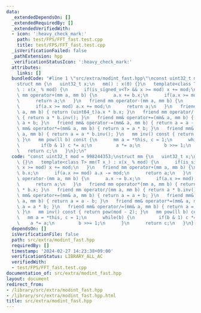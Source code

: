 ```yaml
---
data:
  _extendedDependsOn: []
  _extendedRequiredBy: []
  _extendedVerifiedWith:
  - icon: ':heavy_check_mark:'
    path: test/FPS/FFT_fast.test.cpp
    title: test/FPS/FFT_fast.test.cpp
  _isVerificationFailed: false
  _pathExtension: hpp
  _verificationStatusIcon: ':heavy_check_mark:'
  attributes:
    links: []
  bundledCode: "#line 1 \"src/extra/modint_fast.hpp\"\nconst uint32_t mod = 998244353;\n\
    struct mm {\n   uint32_t x;\n   mm() : x(0) {}\n   template<class T> mm(T x_)\
    \ : x(x_ % mod) {\n      if(is_signed_v<T> && x >= mod) x += mod;\n   }\n   friend\
    \ mm operator+(mm a, mm b) {\n      a.x += b.x;\n      if(a.x >= mod) a.x -= mod;\n\
    \      return a;\n   }\n   friend mm operator-(mm a, mm b) {\n      a.x -= b.x;\n\
    \      if(a.x >= mod) a.x += mod;\n      return a;\n   }\n   friend mm operator*(mm\
    \ a, mm b) { return (uint64_t)a.x * b.x; }\n   friend mm operator/(mm a, mm b)\
    \ { return a * b.inv(); }\n   friend mm& operator+=(mm& a, mm b) { return a =\
    \ a + b; }\n   friend mm& operator-=(mm& a, mm b) { return a = a - b; }\n   friend\
    \ mm& operator*=(mm& a, mm b) { return a = a * b; }\n   friend mm& operator/=(mm&\
    \ a, mm b) { return a = a * b.inv(); }\n   mm inv() const { return pow(mod - 2);\
    \ }\n   mm pow(ll b) const {\n      mm a = *this, c = 1;\n      while(b) {\n \
    \        if(b & 1) c *= a;\n         a *= a;\n         b >>= 1;\n      }\n   \
    \   return c;\n   }\n};\n"
  code: "const uint32_t mod = 998244353;\nstruct mm {\n   uint32_t x;\n   mm() : x(0)\
    \ {}\n   template<class T> mm(T x_) : x(x_ % mod) {\n      if(is_signed_v<T> &&\
    \ x >= mod) x += mod;\n   }\n   friend mm operator+(mm a, mm b) {\n      a.x +=\
    \ b.x;\n      if(a.x >= mod) a.x -= mod;\n      return a;\n   }\n   friend mm\
    \ operator-(mm a, mm b) {\n      a.x -= b.x;\n      if(a.x >= mod) a.x += mod;\n\
    \      return a;\n   }\n   friend mm operator*(mm a, mm b) { return (uint64_t)a.x\
    \ * b.x; }\n   friend mm operator/(mm a, mm b) { return a * b.inv(); }\n   friend\
    \ mm& operator+=(mm& a, mm b) { return a = a + b; }\n   friend mm& operator-=(mm&\
    \ a, mm b) { return a = a - b; }\n   friend mm& operator*=(mm& a, mm b) { return\
    \ a = a * b; }\n   friend mm& operator/=(mm& a, mm b) { return a = a * b.inv();\
    \ }\n   mm inv() const { return pow(mod - 2); }\n   mm pow(ll b) const {\n   \
    \   mm a = *this, c = 1;\n      while(b) {\n         if(b & 1) c *= a;\n     \
    \    a *= a;\n         b >>= 1;\n      }\n      return c;\n   }\n};\n"
  dependsOn: []
  isVerificationFile: false
  path: src/extra/modint_fast.hpp
  requiredBy: []
  timestamp: '2024-02-27 14:23:38+09:00'
  verificationStatus: LIBRARY_ALL_AC
  verifiedWith:
  - test/FPS/FFT_fast.test.cpp
documentation_of: src/extra/modint_fast.hpp
layout: document
redirect_from:
- /library/src/extra/modint_fast.hpp
- /library/src/extra/modint_fast.hpp.html
title: src/extra/modint_fast.hpp
---
```

